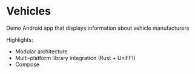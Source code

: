 # Vehicles
Demo Android app that displays information about vehicle manufacturers

Highlights:
- Modular architecture
- Multi-platform library integration (Rust + UniFFI)
- Compose
